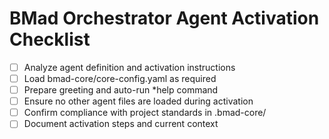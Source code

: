 # BMad Orchestrator Agent Activation Checklist

- [ ] Analyze agent definition and activation instructions
- [ ] Load bmad-core/core-config.yaml as required
- [ ] Prepare greeting and auto-run *help command
- [ ] Ensure no other agent files are loaded during activation
- [ ] Confirm compliance with project standards in .bmad-core/
- [ ] Document activation steps and current context

